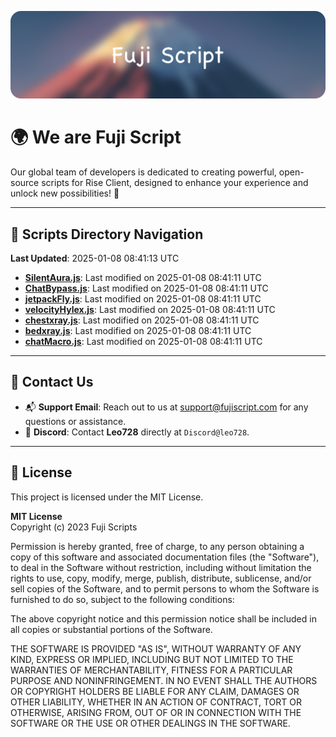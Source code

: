 ![Banner](.github/b.webp)

# 🌍 **We are Fuji Script**

Our global team of developers is dedicated to creating powerful, open-source scripts for Rise Client, designed to enhance your experience and unlock new possibilities! 🌟

---
<!-- SCRIPTS_NAVIGATION_START -->
## 📂 **Scripts Directory Navigation**

**Last Updated**: 2025-01-08 08:41:13 UTC

- **[SilentAura.js](scripts/SilentAura.js)**: Last modified on 2025-01-08 08:41:11 UTC
- **[ChatBypass.js](scripts/ChatBypass.js)**: Last modified on 2025-01-08 08:41:11 UTC
- **[jetpackFly.js](scripts/jetpackFly.js)**: Last modified on 2025-01-08 08:41:11 UTC
- **[velocityHylex.js](scripts/velocityHylex.js)**: Last modified on 2025-01-08 08:41:11 UTC
- **[chestxray.js](scripts/chestxray.js)**: Last modified on 2025-01-08 08:41:11 UTC
- **[bedxray.js](scripts/bedxray.js)**: Last modified on 2025-01-08 08:41:11 UTC
- **[chatMacro.js](scripts/chatMacro.js)**: Last modified on 2025-01-08 08:41:11 UTC

<!-- SCRIPTS_NAVIGATION_END -->

---

## 💬 **Contact Us**  
- 📬 **Support Email**: Reach out to us at [support@fujiscript.com](mailto:support@fujiscript.com) for any questions or assistance.  
- 💬 **Discord**: Contact **Leo728** directly at `Discord@leo728`.

---

## 📜 **License**

This project is licensed under the MIT License.  

**MIT License**  
Copyright (c) 2023 Fuji Scripts  

Permission is hereby granted, free of charge, to any person obtaining a copy of this software and associated documentation files (the "Software"), to deal in the Software without restriction, including without limitation the rights to use, copy, modify, merge, publish, distribute, sublicense, and/or sell copies of the Software, and to permit persons to whom the Software is furnished to do so, subject to the following conditions:  

The above copyright notice and this permission notice shall be included in all copies or substantial portions of the Software.  

THE SOFTWARE IS PROVIDED "AS IS", WITHOUT WARRANTY OF ANY KIND, EXPRESS OR IMPLIED, INCLUDING BUT NOT LIMITED TO THE WARRANTIES OF MERCHANTABILITY, FITNESS FOR A PARTICULAR PURPOSE AND NONINFRINGEMENT. IN NO EVENT SHALL THE AUTHORS OR COPYRIGHT HOLDERS BE LIABLE FOR ANY CLAIM, DAMAGES OR OTHER LIABILITY, WHETHER IN AN ACTION OF CONTRACT, TORT OR OTHERWISE, ARISING FROM, OUT OF OR IN CONNECTION WITH THE SOFTWARE OR THE USE OR OTHER DEALINGS IN THE SOFTWARE.  
